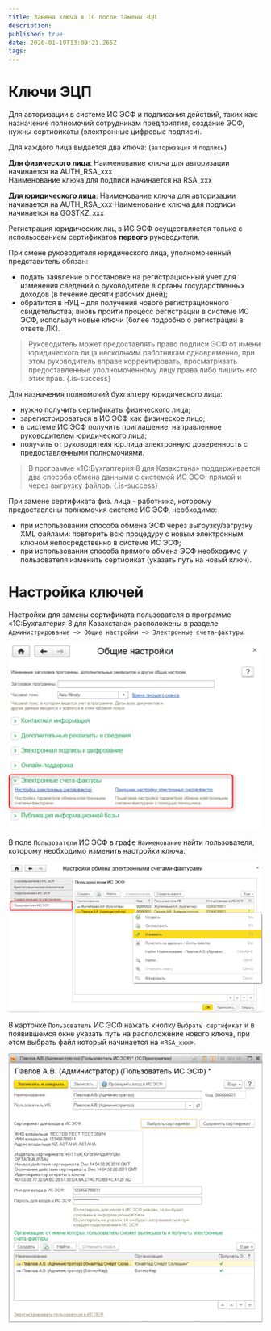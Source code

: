 ```yaml
---
title: Замена ключа в 1С после замены ЭЦП
description: 
published: true
date: 2020-01-19T13:09:21.265Z
tags: 
---
```


# Ключи ЭЦП
Для авторизации в системе ИС ЭСФ и подписания действий, таких как: назначение полномочий сотрудникам предприятия, создание ЭСФ, нужны сертификаты (электронные цифровые подписи).

Для каждого лица выдается два ключа: (`авторизация` и `подпись`) 

**Для физического лица**: Наименование ключа для авторизации начинается на AUTH_RSA_xxx  
Наименование ключа для подписи начинается на RSA_xxx  

**Для юридического лица**:  Наименование ключа для авторизации начинается на AUTH_RSA_xxx 
Наименование ключа для подписи начинается на GOSTKZ_xxx 

Регистрация юридических лиц в ИС ЭСФ осуществляется только с использованием сертификатов **первого** руководителя. 

При смене руководителя юридического лица, уполномоченный представитель обязан: 
- подать заявление о постановке на регистрационный учет для изменения сведений о руководителе в органы государственных доходов (в течение десяти рабочих дней); 
- обратится в НУЦ – для получения нового регистрационного свидетельства; вновь пройти процесс регистрации в системе ИС ЭСФ, используя новые ключи (более подробно о регистрации в ответе ЛК). 

> Руководитель может предоставлять право подписи ЭСФ от имени юридического лица нескольким работникам одновременно, при этом руководитель вправе корректировать, просматривать предоставленные уполномоченному лицу права либо лишить его этих прав. 
{.is-success}


Для назначения полномочий бухгалтеру юридического лица: 
- нужно получить сертификаты физического лица; 
- зарегистрироваться в ИС ЭСФ как физическое лицо; 
- в системе ИС ЭСФ получить приглашение, направленное руководителем юридического лица; 
- получить от руководителя юр.лица электронную доверенность с предоставленными полномочиями. 

> В программе «1С:Бухгалтерия 8 для Казахстана» поддерживается два способа обмена данными с системой ИС ЭСФ: прямой и через выгрузку файлов. 
{.is-success}


При замене сертификата физ. лица - работника, которому предоставлены полномочия системе ИС ЭСФ, необходимо: 
- при использовании способа обмена ЭСФ через выгрузку/загрузку XML файлами: повторить всю процедуру с новым электронным ключом непосредственно в системе ИС ЭСФ; 
- при использовании способа прямого обмена ЭСФ необходимо у пользователя изменить сертификат (указать путь на новый ключ). 

# Настройка ключей

Настройки для замены сертификата пользователя в программе «1С:Бухгалтерия 8 для Казахстана» расположены в разделе `Администрирование –> Общие настройки –> Электронные счета-фактуры`.

![nov_klych2.png](/nov_klych2.png)

В поле `Пользователи` ИС ЭСФ в графе `Наименование` найти пользователя, которому необходимо изменить настройки ключа.

![nov_klych.png](/nov_klych.png)

В карточке `Пользователь` ИС ЭСФ нажать кнопку `Выбрать сертификат` и в появившемся окне указать путь на расположение нового ключа, при этом выбрать файл который начинается на «`RSA_xxx`».

![nov_klych1.png](/nov_klych1.png)
